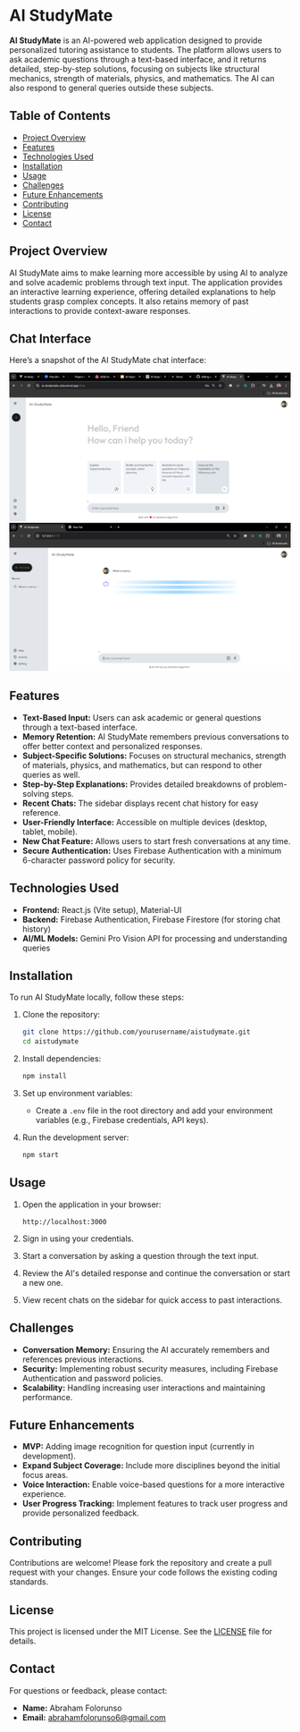 # AI StudyMate

**AI StudyMate** is an AI-powered web application designed to provide personalized tutoring assistance to students. The platform allows users to ask academic questions through a text-based interface, and it returns detailed, step-by-step solutions, focusing on subjects like structural mechanics, strength of materials, physics, and mathematics. The AI can also respond to general queries outside these subjects.

## Table of Contents
- [Project Overview](#project-overview)
- [Features](#features)
- [Technologies Used](#technologies-used)
- [Installation](#installation)
- [Usage](#usage)
- [Challenges](#challenges)
- [Future Enhancements](#future-enhancements)
- [Contributing](#contributing)
- [License](#license)
- [Contact](#contact)

## Project Overview
AI StudyMate aims to make learning more accessible by using AI to analyze and solve academic problems through text input. The application provides an interactive learning experience, offering detailed explanations to help students grasp complex concepts. It also retains memory of past interactions to provide context-aware responses.

## Chat Interface

Here’s a snapshot of the AI StudyMate chat interface:

<img src="SS.png" alt="AI StudyMate Chat Interface" width="600">
<br> 
<img src="Screenshot 2024-08-27 235414.png" alt="AI StudyMate Chat Interface" width="600">


## Features
- **Text-Based Input:** Users can ask academic or general questions through a text-based interface.
- **Memory Retention:** AI StudyMate remembers previous conversations to offer better context and personalized responses.
- **Subject-Specific Solutions:** Focuses on structural mechanics, strength of materials, physics, and mathematics, but can respond to other queries as well.
- **Step-by-Step Explanations:** Provides detailed breakdowns of problem-solving steps.
- **Recent Chats:** The sidebar displays recent chat history for easy reference.
- **User-Friendly Interface:** Accessible on multiple devices (desktop, tablet, mobile).
- **New Chat Feature:** Allows users to start fresh conversations at any time.
- **Secure Authentication:** Uses Firebase Authentication with a minimum 6-character password policy for security.

## Technologies Used
- **Frontend:** React.js (Vite setup), Material-UI
- **Backend:** Firebase Authentication, Firebase Firestore (for storing chat history)
- **AI/ML Models:** Gemini Pro Vision API for processing and understanding queries

## Installation
To run AI StudyMate locally, follow these steps:

1. Clone the repository:
    ```bash
    git clone https://github.com/yourusername/aistudymate.git
    cd aistudymate
    ```

2. Install dependencies:
    ```bash
    npm install
    ```

3. Set up environment variables:
    - Create a `.env` file in the root directory and add your environment variables (e.g., Firebase credentials, API keys).

4. Run the development server:
    ```bash
    npm start
    ```

## Usage
1. Open the application in your browser:
    ```
    http://localhost:3000
    ```

2. Sign in using your credentials.

3. Start a conversation by asking a question through the text input.

4. Review the AI's detailed response and continue the conversation or start a new one.

5. View recent chats on the sidebar for quick access to past interactions.

## Challenges
- **Conversation Memory:** Ensuring the AI accurately remembers and references previous interactions.
- **Security:** Implementing robust security measures, including Firebase Authentication and password policies.
- **Scalability:** Handling increasing user interactions and maintaining performance.

## Future Enhancements
- **MVP:** Adding image recognition for question input (currently in development).
- **Expand Subject Coverage:** Include more disciplines beyond the initial focus areas.
- **Voice Interaction:** Enable voice-based questions for a more interactive experience.
- **User Progress Tracking:** Implement features to track user progress and provide personalized feedback.

## Contributing
Contributions are welcome! Please fork the repository and create a pull request with your changes. Ensure your code follows the existing coding standards.

## License
This project is licensed under the MIT License. See the [LICENSE](LICENSE) file for details.

## Contact
For questions or feedback, please contact:
- **Name:** Abraham Folorunso
- **Email:** abrahamfolorunso6@gmail.com
